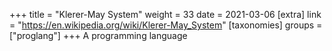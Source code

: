+++
title = "Klerer-May System"
weight = 33
date = 2021-03-06
[extra]
link = "https://en.wikipedia.org/wiki/Klerer-May_System"
[taxonomies]
groups = ["proglang"]
+++
A programming language

